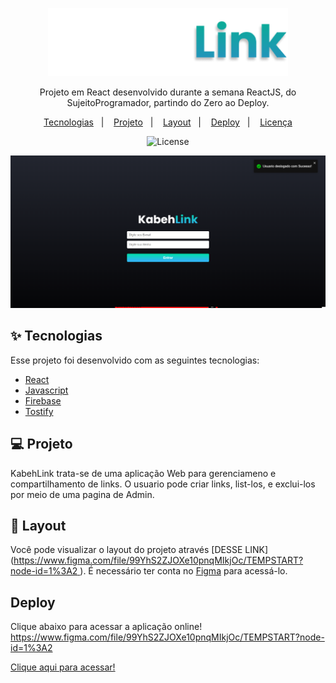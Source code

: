 <p align="center" >
  <img style='width:40vw; heig:auto;' alt="License" src="https://github.com/Kleitomberg/DevLink/blob/main/src/assets/Logo.png">
</p>

<p align="center">
Projeto em React desenvolvido durante a semana ReactJS, do SujeitoProgramador, partindo do Zero ao Deploy.
</p>

<p align="center">
  <a href="#-Tecnologias">Tecnologias</a>&nbsp;&nbsp;&nbsp;|&nbsp;&nbsp;&nbsp;
  <a href="#-projeto">Projeto</a>&nbsp;&nbsp;&nbsp;|&nbsp;&nbsp;&nbsp;
  <a href="#-layout">Layout</a>&nbsp;&nbsp;&nbsp;|&nbsp;&nbsp;&nbsp;
  <a href="#-deploy">Deploy</a>&nbsp;&nbsp;&nbsp;|&nbsp;&nbsp;&nbsp;
  <a href="#memo-licença">Licença</a>
</p>

<p align="center">
  <img alt="License" src="https://img.shields.io/static/v1?label=license&message=MIT&color=49AA26&labelColor=000000">
</p>

![LetMeAsk](./src/assets/screnLogin.png)

## ✨ Tecnologias

Esse projeto foi desenvolvido com as seguintes tecnologias:

- [React](https://reactjs.org)
- [Javascript](https://www.javascript.com/)
- [Firebase](https://firebase.google.com/)
- [Tostify](https://fkhadra.github.io/react-toastify/introduction)



## 💻 Projeto

KabehLink trata-se de uma aplicação Web para gerenciameno e compartilhamento de links. O usuario pode criar links, list-los, e exclui-los por meio de uma pagina de Admin.

## 🔖 Layout

Você pode visualizar o layout do projeto através [DESSE LINK]([https://www.figma.com/file/99YhS2ZJOXe10pnqMIkjOc/TEMPSTART?node-id=1%3A2
](https://www.figma.com/file/SZKvZoLGZ8udFyHLFJLFDK/DevLink---Semana-React-JS-(Copy)?node-id=0%3A1&t=fXZk8XUO1oA1UzvL-1)). É necessário ter conta no [Figma](https://figma.com) para acessá-lo.

## Deploy

Clique abaixo para acessar a aplicação online!
[https://www.figma.com/file/99YhS2ZJOXe10pnqMIkjOc/TEMPSTART?node-id=1%3A2
](https://www.figma.com/file/SZKvZoLGZ8udFyHLFJLFDK/DevLink---Semana-React-JS-(Copy)?node-id=0%3A1&t=fXZk8XUO1oA1UzvL-1)

[Clique aqui para acessar!](https://kabehlinks.netlify.app/)


